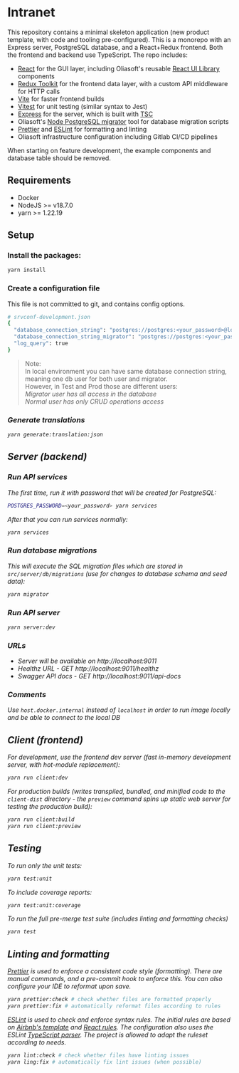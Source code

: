# Intranet

This repository contains a minimal skeleton application (new product template, with code and tooling pre-configured).
This is a monorepo with an Express server, PostgreSQL database, and a React+Redux frontend. Both the frontend and
backend use TypeScript. The repo includes:

- [React](https://react.dev/) for the GUI layer, including Oliasoft's reusable
[React UI Library](https://oliasoft-open-source.gitlab.io/react-ui-library/#/) components
- [Redux Toolkit](https://redux-toolkit.js.org/) for the frontend data layer, with a custom API middleware for HTTP 
calls
- [Vite](https://storybook.js.org/docs/react/builders/vite) for faster frontend builds
- [Vitest](https://vitest.dev/config/) for unit testing (similar syntax to Jest)
- [Express](https://expressjs.com/) for the server, which is built with
[TSC](https://www.typescriptlang.org/docs/handbook/compiler-options.html)
- Oliasoft's [Node PostgreSQL migrator](https://gitlab.com/oliasoft-open-source/node-postgresql-migrator) tool for
database migration scripts
- [Prettier](https://prettier.io/) and [ESLint](https://eslint.org/) for formatting and linting
- Oliasoft infrastructure configuration including Gitlab CI/CD pipelines

When starting on feature development, the example components and database table should be removed.

## Requirements

- Docker
- NodeJS >= v18.7.0
- yarn >= 1.22.19

## Setup

### Install the packages:

```bash
yarn install
```

### Create a configuration file

This file is not committed to git, and contains config options.

```bash
# srvconf-development.json
{
  "database_connection_string": "postgres://postgres:<your_password>@localhost:<docker_compose_port>/example_application",
  "database_connection_string_migrator": "postgres://postgres:<your_password>@localhost:<docker_compose_port>/example_application",
  "log_query": true
}
```

>Note: <br>
In local environment you can have same database connection string, meaning one db user for both user and migrator.<br>
However, in Test and Prod those are different users:<br>
<em>Migrator user has all access in the database</sup><br>
<em>Normal user has only CRUD operations access</sup>

### Generate translations

```bash
yarn generate:translation:json
```

## Server (backend)

### Run API services

The first time, run it with password that will be created for PostgreSQL:

```bash
POSTGRES_PASSWORD=<your_password> yarn services
```

After that you can run services normally:

```bash
yarn services
```

### Run database migrations

This will execute the SQL migration files which are stored in `src/server/db/migrations` (use for changes to database
schema and seed data):

```bash
yarn migrator
```

### Run API server

```bash
yarn server:dev
```

### URLs

- Server will be available on http://localhost:9011
- Healthz URL - GET http://localhost:9011/healthz
- Swagger API docs - GET http://localhost:9011/api-docs

### Comments

Use `host.docker.internal` instead of `localhost` in order to run image locally and be able to connect to the local DB

## Client (frontend)

For development, use the frontend dev server (fast in-memory development server, with hot-module replacement):

```bash
yarn run client:dev
```

For production builds (writes transpiled, bundled, and minified code to the `client-dist` directory - the `preview`
command spins up static web server for testing the production build):

```bash
yarn run client:build
yarn run client:preview
```

## Testing

To run only the unit tests:

```bash
yarn test:unit
```

To include coverage reports:

```bash
yarn test:unit:coverage
```

To run the full pre-merge test suite (includes linting and formatting checks)

```bash
yarn test
```

## Linting and formatting

[Prettier](https://prettier.io/) is used to enforce a consistent code style (formatting). There are manual commands, and
a pre-commit hook to enforce this. You can also configure your IDE to reformat upon save.

```bash
yarn prettier:check # check whether files are formatted properly
yarn prettier:fix # automatically reformat files according to rules
```

[ESLint](https://eslint.org/) is used to check and enforce syntax rules. The initial rules are based on
[Airbnb's template](https://www.npmjs.com/package/eslint-config-airbnb) and
[React rules](https://www.npmjs.com/package/eslint-plugin-react). The configuration also uses the ESLint
[TypeScript parser](https://www.npmjs.com/package/@typescript-eslint/parser). The project is allowed to adapt the
ruleset according to needs.

```bash
yarn lint:check # check whether files have linting issues
yarn ling:fix # automatically fix lint issues (when possible)
```
